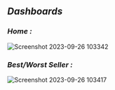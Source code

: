 ## _Dashboards_
### _Home :_

![Screenshot 2023-09-26 103342](https://github.com/bala-1409/Power-BI-Visualization-Project/assets/136687053/c0914732-972a-4e91-80f5-ee2b4515a2fb)
### _Best/Worst Seller :_

![Screenshot 2023-09-26 103417](https://github.com/bala-1409/Power-BI-Visualization-Project/assets/136687053/eda9bd19-a7a2-453e-9c41-713005ffe10a)

